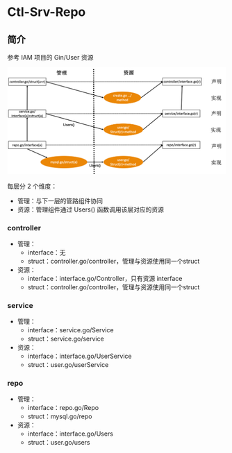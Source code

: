 # Ctl-Srv-Repo

## 简介

参考 IAM 项目的 Gin/User 资源

![image-20220505131711819](figures/image-20220505131711819.png)

每层分 2 个维度：

- 管理：与下一层的管路组件协同
- 资源：管理组件通过 Users() 函数调用该层对应的资源

### controller

- 管理：
  - interface：无
  - struct：controller.go/controller，管理与资源使用同一个struct
- 资源：
  - interface：interface.go/Controller，只有资源 interface
  - struct：controller.go/controller，管理与资源使用同一个struct

### service

- 管理：
  - interface：service.go/Service
  - struct：service.go/service
- 资源：
  - interface：interface.go/UserService
  - struct：user.go/userService

### repo

- 管理：
  - interface：repo.go/Repo
  - struct：mysql.go/repo
- 资源：
  - interface：interface.go/Users
  - struct：user.go/users



